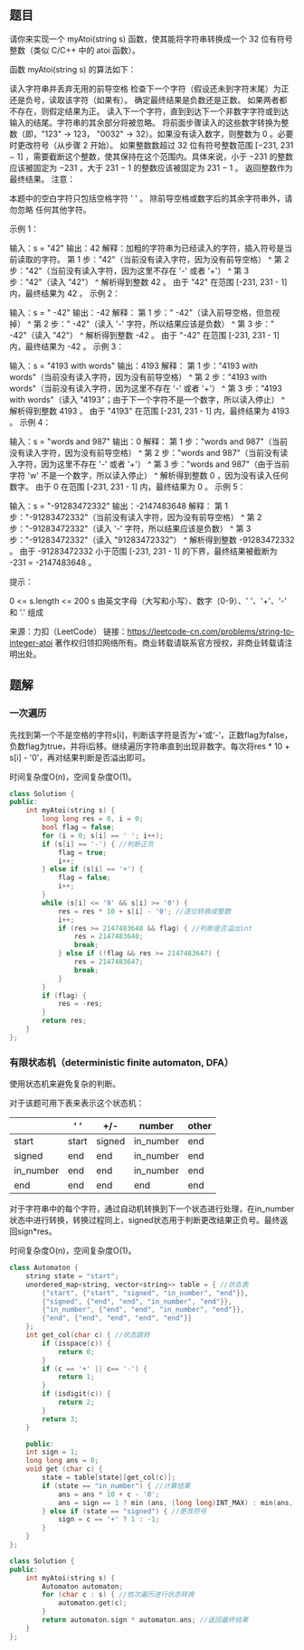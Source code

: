 ## 题目

请你来实现一个 myAtoi(string s) 函数，使其能将字符串转换成一个 32 位有符号整数（类似 C/C++ 中的 atoi 函数）。

函数 myAtoi(string s) 的算法如下：

读入字符串并丢弃无用的前导空格
检查下一个字符（假设还未到字符末尾）为正还是负号，读取该字符（如果有）。 确定最终结果是负数还是正数。 如果两者都不存在，则假定结果为正。
读入下一个字符，直到到达下一个非数字字符或到达输入的结尾。字符串的其余部分将被忽略。
将前面步骤读入的这些数字转换为整数（即，"123" -> 123， "0032" -> 32）。如果没有读入数字，则整数为 0 。必要时更改符号（从步骤 2 开始）。
如果整数数超过 32 位有符号整数范围 [−231,  231 − 1] ，需要截断这个整数，使其保持在这个范围内。具体来说，小于 −231 的整数应该被固定为 −231 ，大于 231 − 1 的整数应该被固定为 231 − 1 。
返回整数作为最终结果。
注意：

本题中的空白字符只包括空格字符 ' ' 。
除前导空格或数字后的其余字符串外，请勿忽略 任何其他字符。


示例 1：

输入：s = "42"
输出：42
解释：加粗的字符串为已经读入的字符，插入符号是当前读取的字符。
第 1 步："42"（当前没有读入字符，因为没有前导空格）
         ^
第 2 步："42"（当前没有读入字符，因为这里不存在 '-' 或者 '+'）
         ^
第 3 步："42"（读入 "42"）
           ^
解析得到整数 42 。
由于 "42" 在范围 [-231, 231 - 1] 内，最终结果为 42 。
示例 2：

输入：s = "   -42"
输出：-42
解释：
第 1 步："   -42"（读入前导空格，但忽视掉）
            ^
第 2 步："   -42"（读入 '-' 字符，所以结果应该是负数）
             ^
第 3 步："   -42"（读入 "42"）
               ^
解析得到整数 -42 。
由于 "-42" 在范围 [-231, 231 - 1] 内，最终结果为 -42 。
示例 3：

输入：s = "4193 with words"
输出：4193
解释：
第 1 步："4193 with words"（当前没有读入字符，因为没有前导空格）
         ^
第 2 步："4193 with words"（当前没有读入字符，因为这里不存在 '-' 或者 '+'）
         ^
第 3 步："4193 with words"（读入 "4193"；由于下一个字符不是一个数字，所以读入停止）
             ^
解析得到整数 4193 。
由于 "4193" 在范围 [-231, 231 - 1] 内，最终结果为 4193 。
示例 4：

输入：s = "words and 987"
输出：0
解释：
第 1 步："words and 987"（当前没有读入字符，因为没有前导空格）
         ^
第 2 步："words and 987"（当前没有读入字符，因为这里不存在 '-' 或者 '+'）
         ^
第 3 步："words and 987"（由于当前字符 'w' 不是一个数字，所以读入停止）
         ^
解析得到整数 0 ，因为没有读入任何数字。
由于 0 在范围 [-231, 231 - 1] 内，最终结果为 0 。
示例 5：

输入：s = "-91283472332"
输出：-2147483648
解释：
第 1 步："-91283472332"（当前没有读入字符，因为没有前导空格）
         ^
第 2 步："-91283472332"（读入 '-' 字符，所以结果应该是负数）
          ^
第 3 步："-91283472332"（读入 "91283472332"）
                     ^
解析得到整数 -91283472332 。
由于 -91283472332 小于范围 [-231, 231 - 1] 的下界，最终结果被截断为 -231 = -2147483648 。


提示：

0 <= s.length <= 200
s 由英文字母（大写和小写）、数字（0-9）、' '、'+'、'-' 和 '.' 组成

来源：力扣（LeetCode）
链接：https://leetcode-cn.com/problems/string-to-integer-atoi
著作权归领扣网络所有。商业转载请联系官方授权，非商业转载请注明出处。

## 题解

### 一次遍历

先找到第一个不是空格的字符s[i]，判断该字符是否为‘+’或‘-’，正数flag为false，负数flag为true，并将i后移。继续遍历字符串直到出现非数字。每次将res * 10 + s[i] - '0'，再对结果判断是否溢出即可。

时间复杂度O(n)，空间复杂度O(1)。

```c++
class Solution {
public:
    int myAtoi(string s) {
        long long res = 0, i = 0;
        bool flag = false;
        for (i = 0; s[i] == ' '; i++);
        if (s[i] == '-') { //判断正负
            flag = true;
            i++;
        } else if (s[i] == '+') {
            flag = false;
            i++;
        }
        while (s[i] <= '9' && s[i] >= '0') {
            res = res * 10 + s[i] - '0'; //逐位转换成整数
            i++;
            if (res >= 2147483648 && flag) { //判断是否溢出int
                res = 2147483648;
                break;
            } else if (!flag && res >= 2147483647) {
                res = 2147483647;
                break;
            }
        }
        if (flag) {
            res = -res;
        }
        return res;
    }
};
```

### 有限状态机（deterministic finite automaton, DFA）

使用状态机来避免复杂的判断。

对于该题可用下表来表示这个状态机：

|           | ‘ ‘   | +/-    | number    | other |
| --------- | ----- | ------ | --------- | ----- |
| start     | start | signed | in_number | end   |
| signed    | end   | end    | in_number | end   |
| in_number | end   | end    | in_number | end   |
| end       | end   | end    | end       | end   |

对于字符串中的每个字符，通过自动机转换到下一个状态进行处理，在in_number状态中进行转换，转换过程同上，signed状态用于判断更改结果正负号。最终返回sign*res。

时间复杂度O(n)，空间复杂度O(1)。

```c++
class Automaton {
    string state = "start";
    unordered_map<string, vector<string>> table = { //状态表
        {"start", {"start", "signed", "in_number", "end"}},
        {"signed", {"end", "end", "in_number", "end"}},
        {"in_number", {"end", "end", "in_number", "end"}},
        {"end", {"end", "end", "end", "end"}}
    };
    int get_col(char c) { //状态跳转
        if (isspace(c)) {
            return 0;
        }
        if (c == '+' || c== '-') {
            return 1;
        }
        if (isdigit(c)) {
            return 2;
        }
        return 3;
    }

    public:
    int sign = 1;
    long long ans = 0;
    void get (char c) {
        state = table[state][get_col(c)];
        if (state == "in_number") { //计算结果
            ans = ans * 10 + c - '0';
            ans = sign == 1 ? min (ans, (long long)INT_MAX) : min(ans, -(long long)INT_MIN);
        } else if (state == "signed") { //更改符号
            sign = c == '+' ? 1 : -1;
        }
    }
};

class Solution {
public:
    int myAtoi(string s) {
        Automaton automaton;
        for (char c : s) { //依次遍历进行状态转换
            automaton.get(c);
        }
        return automaton.sign * automaton.ans; //返回最终结果
    }
};
```



